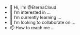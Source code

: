 - 👋 Hi, I’m @EternaCloud
- 👀 I’m interested in ...
- 🌱 I’m currently learning ...
- 💞️ I’m looking to collaborate on ...
- 📫 How to reach me ...

<!---
EternaCloud/EternaCloud is a ✨ special ✨ repository because its `README.md` (this file) appears on your GitHub profile.
You can click the Preview link to take a look at your changes.
--->
